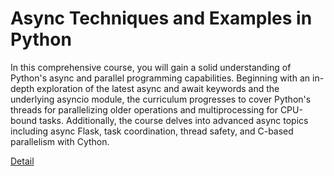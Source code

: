 # Async Techniques and Examples in Python

In this comprehensive course, you will gain a solid understanding of Python's async and parallel programming capabilities. Beginning with an in-depth exploration of the latest async and await keywords and the underlying asyncio module, the curriculum progresses to cover Python's threads for parallelizing older operations and multiprocessing for CPU-bound tasks. Additionally, the course delves into advanced async topics including async Flask, task coordination, thread safety, and C-based parallelism with Cython. 

[Detail](https://eduitfree.com/courses/async-techniques-and-examples-in-python)